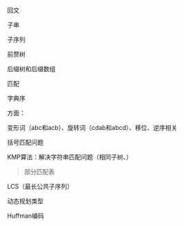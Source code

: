 回文

子串

子序列

前赘树

后缀树和后缀数组

匹配

字典序



方面：

变形词（abc和acb）、旋转词（cdab和abcd）、移位、逆序相关

括号匹配问题

KMP算法：解决字符串匹配问题（相同子树、）

> 部分匹配表

LCS（最长公共子序列）

动态规划类型

Huffman编码

